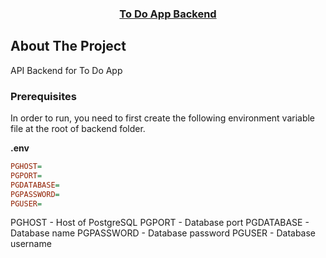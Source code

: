 <div align="center">
    <a href="https://github.com/tomlai19852004/to-do-app">
        <h3 align="center">To Do App Backend</h3>
    </a>
</div>

## About The Project
API Backend for To Do App

### Prerequisites
In order to run, you need to first create the following environment variable file at the root of backend folder.

**.env**
```ini
PGHOST=
PGPORT=
PGDATABASE=
PGPASSWORD=
PGUSER=
```

PGHOST - Host of PostgreSQL
PGPORT - Database port
PGDATABASE - Database name
PGPASSWORD - Database password
PGUSER - Database username
